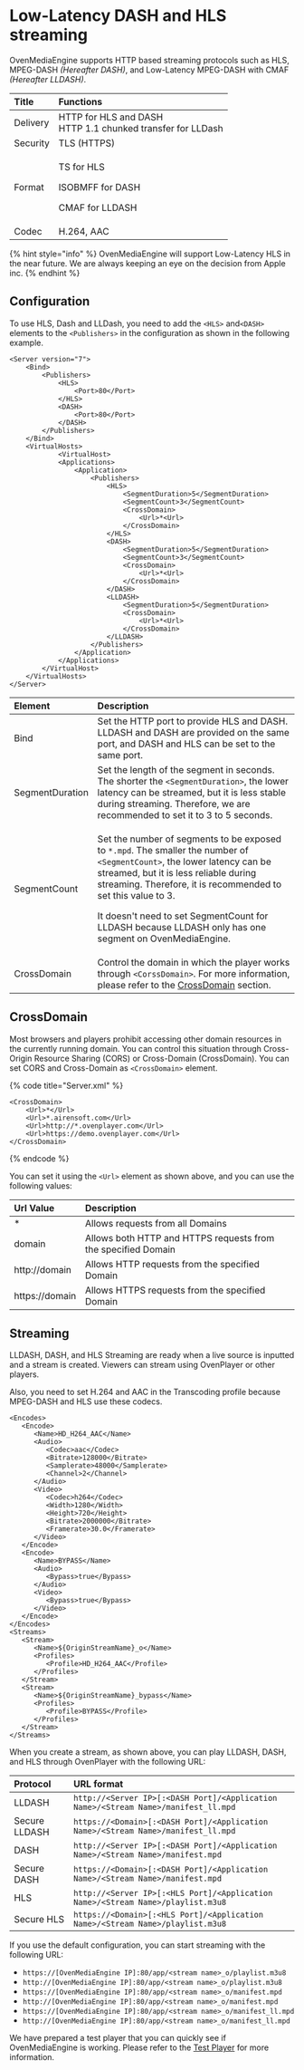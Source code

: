 # Low-Latency DASH and HLS streaming

OvenMediaEngine supports HTTP based streaming protocols such as HLS, MPEG-DASH _\(Hereafter DASH\)_, and Low-Latency MPEG-DASH with CMAF _\(Hereafter LLDASH\)_.  

<table>
  <thead>
    <tr>
      <th style="text-align:left">Title</th>
      <th style="text-align:left">Functions</th>
    </tr>
  </thead>
  <tbody>
    <tr>
      <td style="text-align:left">Delivery</td>
      <td style="text-align:left">HTTP for HLS and DASH
        <br />HTTP 1.1 chunked transfer for LLDash</td>
    </tr>
    <tr>
      <td style="text-align:left">Security</td>
      <td style="text-align:left">TLS (HTTPS)</td>
    </tr>
    <tr>
      <td style="text-align:left">Format</td>
      <td style="text-align:left">
        <p>TS for HLS</p>
        <p>ISOBMFF for DASH</p>
        <p>CMAF for LLDASH</p>
      </td>
    </tr>
    <tr>
      <td style="text-align:left">Codec</td>
      <td style="text-align:left">H.264, AAC</td>
    </tr>
  </tbody>
</table>

{% hint style="info" %}
OvenMediaEngine will support Low-Latency HLS in the near future. We are always keeping an eye on the decision from Apple inc.
{% endhint %}

## Configuration

To use HLS, Dash and LLDash, you need to add the `<HLS>` and`<DASH>` elements to the `<Publishers>` in the configuration as shown in the following example.

```markup
<Server version="7">
    <Bind>
        <Publishers>
            <HLS>
                <Port>80</Port>
            </HLS>
            <DASH>
                <Port>80</Port>
            </DASH>
        </Publishers>
    </Bind>
    <VirtualHosts>
		    <VirtualHost>
            <Applications>
                <Application>
                    <Publishers>
                        <HLS>
                            <SegmentDuration>5</SegmentDuration>
                            <SegmentCount>3</SegmentCount>
                            <CrossDomain>
                                <Url>*<Url>
                            </CrossDomain>
                        </HLS>
                        <DASH>
                            <SegmentDuration>5</SegmentDuration>
                            <SegmentCount>3</SegmentCount>
                            <CrossDomain>
                                <Url>*<Url>
                            </CrossDomain>
                        </DASH>
                        <LLDASH>
                            <SegmentDuration>5</SegmentDuration>
                            <CrossDomain>
                                <Url>*<Url>
                            </CrossDomain>
                        </LLDASH>
                    </Publishers>
                </Application>
            </Applications>
        </VirtualHost>
    </VirtualHosts>
</Server>
```

<table>
  <thead>
    <tr>
      <th style="text-align:left">Element</th>
      <th style="text-align:left">Description</th>
    </tr>
  </thead>
  <tbody>
    <tr>
      <td style="text-align:left">Bind</td>
      <td style="text-align:left">Set the HTTP port to provide HLS and DASH. LLDASH and DASH are provided
        on the same port, and DASH and HLS can be set to the same port.</td>
    </tr>
    <tr>
      <td style="text-align:left">SegmentDuration</td>
      <td style="text-align:left">Set the length of the segment in seconds. The shorter the <code>&lt;SegmentDuration&gt;</code>,
        the lower latency can be streamed, but it is less stable during streaming.
        Therefore, we are recommended to set it to 3 to 5 seconds.</td>
    </tr>
    <tr>
      <td style="text-align:left">SegmentCount</td>
      <td style="text-align:left">
        <p>Set the number of segments to be exposed to <code>*.mpd</code>. The smaller
          the number of <code>&lt;SegmentCount&gt;</code>, the lower latency can be
          streamed, but it is less reliable during streaming. Therefore, it is recommended
          to set this value to 3.</p>
        <p>It doesn&apos;t need to set SegmentCount for LLDASH because LLDASH only
          has one segment on OvenMediaEngine.</p>
      </td>
    </tr>
    <tr>
      <td style="text-align:left">CrossDomain</td>
      <td style="text-align:left">Control the domain in which the player works through <code>&lt;CorssDomain&gt;</code>.
        For more information, please refer to the <a href="hls-mpeg-dash.md#crossdomain">CrossDomain</a> section.</td>
    </tr>
  </tbody>
</table>

## CrossDomain

Most browsers and players prohibit accessing other domain resources in the currently running domain. You can control this situation through Cross-Origin Resource Sharing \(CORS\) or Cross-Domain \(CrossDomain\). You can set CORS and Cross-Domain as `<CrossDomain>` element.

{% code title="Server.xml" %}
```markup
<CrossDomain>
    <Url>*</Url>
    <Url>*.airensoft.com</Url>
    <Url>http://*.ovenplayer.com</Url>
    <Url>https://demo.ovenplayer.com</Url>
</CrossDomain>
```
{% endcode %}

You can set it using the `<Url>` element as shown above, and you can use the following values:

| Url Value | Description |
| :--- | :--- |
| \* | Allows requests from all Domains |
| domain | Allows both HTTP and HTTPS requests from the specified Domain |
| http://domain | Allows HTTP requests from the specified Domain |
| https://domain | Allows HTTPS requests from the specified Domain |

## Streaming

LLDASH, DASH, and HLS Streaming are ready when a live source is inputted and a stream is created. Viewers can stream using OvenPlayer or other players.

Also, you need to set H.264 and AAC in the Transcoding profile because MPEG-DASH and HLS use these codecs.

```markup
<Encodes>
   <Encode>
      <Name>HD_H264_AAC</Name>
      <Audio>
         <Codec>aac</Codec>
         <Bitrate>128000</Bitrate>
         <Samplerate>48000</Samplerate>
         <Channel>2</Channel>
      </Audio>
      <Video>
         <Codec>h264</Codec>
         <Width>1280</Width>
         <Height>720</Height>
         <Bitrate>2000000</Bitrate>
         <Framerate>30.0</Framerate>
      </Video>
   </Encode>
   <Encode>
      <Name>BYPASS</Name>
      <Audio>
         <Bypass>true</Bypass>
      </Audio>
      <Video>
         <Bypass>true</Bypass>
      </Video>
   </Encode>
</Encodes>
<Streams>
   <Stream>
      <Name>${OriginStreamName}_o</Name>
      <Profiles>
         <Profile>HD_H264_AAC</Profile>
      </Profiles>
   </Stream>
   <Stream>
      <Name>${OriginStreamName}_bypass</Name>
      <Profiles>
         <Profile>BYPASS</Profile>
      </Profiles>
   </Stream>
</Streams>
```

When you create a stream, as shown above, you can play LLDASH, DASH, and HLS through OvenPlayer with the following URL:

| Protocol | URL format |
| :--- | :--- |
| LLDASH | `http://<Server IP>[:<DASH Port]/<Application Name>/<Stream Name>/manifest_ll.mpd` |
| Secure LLDASH | `https://<Domain>[:<DASH Port]/<Application Name>/<Stream Name>/manifest_ll.mpd` |
| DASH | `http://<Server IP>[:<DASH Port]/<Application Name>/<Stream Name>/manifest.mpd` |
| Secure DASH | `https://<Domain>[:<DASH Port]/<Application Name>/<Stream Name>/manifest.mpd` |
| HLS | `http://<Server IP>[:<HLS Port]/<Application Name>/<Stream Name>/playlist.m3u8` |
| Secure HLS | `https://<Domain>[:<HLS Port]/<Application Name>/<Stream Name>/playlist.m3u8` |

If you use the default configuration, you can start streaming with the following URL:

* `https://[OvenMediaEngine IP]:80/app/<stream name>_o/playlist.m3u8`
* `http://[OvenMediaEngine IP]:80/app/<stream name>_o/playlist.m3u8`
* `https://[OvenMediaEngine IP]:80/app/<stream name>_o/manifest.mpd`
* `http://[OvenMediaEngine IP]:80/app/<stream name>_o/manifest.mpd`
* `https://[OvenMediaEngine IP]:80/app/<stream name>_o/manifest_ll.mpd`
* `http://[OvenMediaEngine IP]:80/app/<stream name>_o/manifest_ll.mpd`

We have prepared a test player that you can quickly see if OvenMediaEngine is working. Please refer to the [Test Player](../test-player.md) for more information.

